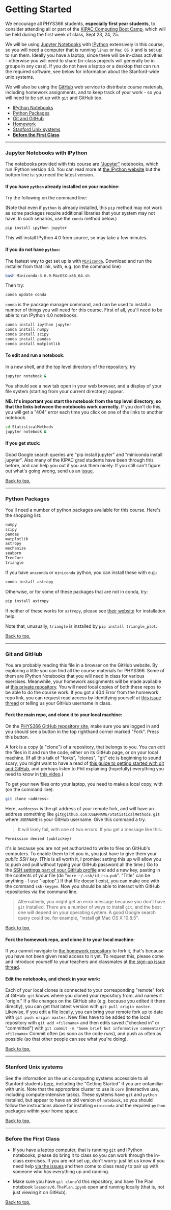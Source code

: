 # <a name="top"></a>Getting Started

We encourage all PHYS366 students, **especially first year students**, to consider
attending all or part of the [KIPAC Computing Boot Camp](https://kipac.github.io/BootCamp/), which will be held during the first week of class, Sept 23, 24, 25.

We will be using [Jupyter Notebooks](https://jupyter.org/)
with [IPython](http://ipython.org/)
extensively in this course, so you
will need a computer that is running `linux` or `Mac OS X` and
is set up to run them. Ideally you have a laptop, since there will be in-class activities - otherwise you will need to share (in-class projects will generally be in groups in any case). If you do not have a laptop or a desktop that can run the required software, see below for information about the Stanford-wide unix systems.

We will also be using the [GitHub](https://github.com) web service to
distribute course materials, including homework assignments, and to
keep track of your work - so you will need to be set up with `git` and
GitHub too.

* [IPython Notebooks](#ipynb)
* [Python Packages](#packages)
* [Git and GitHub](#github)
* [Homework](#homework)
* [Stanford Unix systems](#stanfordunix)
* **[Before the First Class](#firstclass)**

-----

### <a name="ipynb"></a>Jupyter Notebooks with IPython

The notebooks provided with this course are
["Jupyter"](https://jupyter.org/) notebooks,  which run IPython
version 4.0. You can read more at [the IPython
website](http://ipython.org/) but the bottom line is: you need the
latest version.

#### If you have `python` already installed on your machine:

Try the following on the command line:

(Note that even if `python` is already installed, this `pip` method may not work as some packages require additional libraries that your system may not have. In such senarios, use the `conda` method below.)
```bash
pip install ipython jupyter
```
This will install IPython 4.0 from source, so may take a few minutes.


#### If you do not have `python`:

The fastest way to get set up is with
[`Miniconda`](http://conda.pydata.org/miniconda.html). Download and run
the installer from that link, with, e.g. (on the command line)
```bash
bash Miniconda-3.6.0-MacOSX-x86_64.sh
```
Then try:
```bash
conda update conda
```
`conda` is the package manager command, and can be used to install a
number of things you will need for this course. First of all, you'll
need to be able to run IPython 4.0 notebooks:
```bash
conda install ipython jupyter
conda install numpy
conda install scipy
conda install pandas
conda install matplotlib
```

#### To edit and run a notebook:

In a new shell, and the top level directory of the repository, try
```bash
jupyter notebook &
```
You should see a new tab open in your web browser, and a display of your file system (starting from your current directory) appear. 

**NB. It's important you start the notebook from the top level directory, so that the links between the notebooks work correctly.** If you don't do this, you will get a "404" error each time you click on one of the links to another notebook.
```bash
cd StatisticalMethods
jupyter notebook &
```

#### If you get stuck:

Good Google search queries are "pip install jupyter" and
"miniconda install jupyter".
Also many of the KIPAC grad students have been through this before,
and can help you out if you ask them nicely.
If you still can't figure out what's going wrong, send us an [issue](https://github.com/drphilmarshall/StatisticalMethods/issues).

[Back to top.](#top)

-----

### <a name="packages"></a>Python Packages

You'll need a number of python packages available for this course.
Here's the shopping list:
```python
numpy
scipy
pandas
matplotlib
astropy
mechanize
seaborn
TreeCorr
triangle
```

If you have `anaconda` or `miniconda` python, you can install these
with e.g.:
```bash
conda install astropy
```
Otherwise, or for some of these packages that are not in conda, try:
```bash
pip install astropy
```
If neither of these works for `astropy`, please
see [their website](http://astropy.readthedocs.org/en/stable/install.html)
for installation help.

Note that, unusually, `triangle` is installed by `pip install triangle_plot`.

[Back to top.](#top)

-----

### <a name="github"></a>Git and GitHub

You are probably reading this file in a browser on the GitHub website.
By exploring a little you can find all the course materials for
PHYS366. Some of them are IPython Notebooks that you will need in
class for various exercises. Meanwhile, your homework assignments will
be made available at [this private
repository](https://github.com/drphilmarshall/PHYS366-Homework-2015).
You will need local copies of both these repos to be able to do the
course work. If you got a 404 Error from the homework repo link, you can request read access by identifying yourself at [this issue thread](https://github.com/drphilmarshall/StatisticalMethods/issues/25) or telling us your GitHub username in class.

#### Fork the main repo, and clone it to your local machine:

On the [PHYS366 GitHub repository site](https://github.com/drphilmarshall/StatisticalMethods), make sure you are logged in and you should see a button in the top righthand corner marked "Fork". Press this button.

A fork is a copy (a "clone") of a repository, that belongs to you. You can edit the files in it and run the code, either on its GitHub page, or on your local machine. (If all this talk of "forks", "clones", "git" etc is beginning to sound scary, you might want to have a read of [this guide to getting started with git and GitHub](https://github.com/drphilmarshall/GettingStarted#top), and perhaps listen to Phil explaining (hopefully) everything you need to know in [this video](https://www.youtube.com/watch?v=2g9lsbJBPEs).)

To get your new files onto your laptop, you need to make a local copy, with (on the command line):
```bash
git clone <address>
```
Here, `<address>` is the git address of your remote fork, and will have an address something like `git@github.com:USERNAME/StatisticalMethods.git` where `USERNAME` is your GitHub username. Give this command a try.

> It will likely fail, with one of two errors. If you get a message like this:
```
Permission denied (publickey)
```
it's is because you are not yet authorized to write to files on GitHub's computers. To enable them to let you in, you just have to give them your *public SSH key*. (This is all worth it, I promise: setting this up will allow you to push and pull without typing your GitHub password all the time.) Go to the [SSH settings part of your GitHub profile](https://github.com/settings/ssh) and add a new key, pasting in the contents of your file (do "`more ~/.ssh/id_rsa.pub`". "Title" can be anything - I use "laptop".) If that file doesn't exist, you can make one with the command `ssh-keygen`. Now you should be able to interact with GitHub repositories via the command line.

> Alternatively, you might get an error message because you don't have `git` installed. There are a number of ways to install `git`, and the best one will depend on your operating system. A good Google search query could be, for example, "install git Mac OS X 10.8.5".

[Back to top.](#top)


#### <a name="homework"></a>Fork the homework repo, and clone it to your local machine:

If you cannot navigate to [the homework
repository](https://github.com/drphilmarshall/PHYS366-Homework-2015)
to fork it, that's because you have not been given read access to it
yet. To request this, please come and introduce yourself to your
teachers and classmates at [the sign-up issue
thread](https://github.com/drphilmarshall/StatisticalMethods/issues/25).

#### Edit the notebooks, and check in your work:

Each of your local clones is connected to your corresponding
"remote" fork at GitHub: `git` knows where you cloned your repository from, and names it "origin." If a file changes on the GitHub site (e.g. because you edited it there directly), you can get that latest version with `git pull origin master`. Likewise, if you edit a file locally, you can bring your remote fork up to date with `git push origin master`. New files have to be added to the local repository with `git add <filename>` and then edits saved ("checked in" or "committed") with `git commit -m "Some brief but informative commentary" <filename>` Commit often (as soon as the code *runs*), and push as often as possible (so that other people can see what you're doing).

[Back to top.](#top)

-----

### <a name="stanfordunix"></a>Stanford Unix systems

See the information on the unix computing systems accessible to all
Stanford students
[here](https://itservices.stanford.edu/service/sharedcomputing),
including the "Getting Started" if you are unfamiliar with unix. Note
that the appropriate cluster to use is `corn` (interactive use,
including compute-intensive tasks). These systems have `git` and
`python` installed, but appear to have an old version of `notebook`,
so you should follow the instructions above for installing `miniconda`
and the required `python` packages within your home space.

[Back to top.](#top)


-----

### <a name="firstclass"></a>Before the First Class

* If you have a laptop computer, that is running `git` and IPython notebooks, please do bring it to class so you can
work through the in-class exercises. If you are not set up, don't worry: just let us know if you need help [via the issues](https://github.com/drphilmarshall/StatisticalMethods/issues) and then come to class ready to pair up with someone who has everything up and running.

* Make sure you have `git clone`'d this repository, and have The Plan notebook `lessons/0.ThePlan.ipynb` open and running locally (that is, not just viewing it on GitHub).

[Back to top.](#top)
